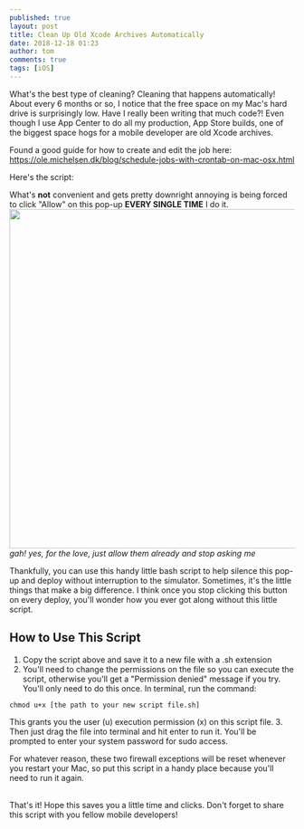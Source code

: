 ```yaml
---
published: true
layout: post
title: Clean Up Old Xcode Archives Automatically
date: 2018-12-18 01:23
author: tom
comments: true
tags: [iOS]
---
```

What's the best type of cleaning? Cleaning that happens automatically!  
About every 6 months or so, I notice that the free space on my Mac's hard drive is surprisingly low. Have I really been writing that much code?! Even though I use App Center to do all my production, App Store builds, one of the biggest space hogs for a mobile developer are old Xcode archives.



Found a good guide for how to create and edit the job here: https://ole.michelsen.dk/blog/schedule-jobs-with-crontab-on-mac-osx.html


Here's the script: 
<script src="https://gist.github.com/TomSoderling/2c473b6d65f4cede805077a5cdf3030b.js"></script> 




What's __not__ convenient and gets pretty downright annoying is being forced to click "Allow" on this pop-up __EVERY SINGLE TIME__ I do it.  
<img src="{{site.baseurl}}/images/DisableiOSSimulatorPopup/iOSSimulatorPopup.png" style="width: 600px;"/>  
*gah! yes, for the love, just allow them already and stop asking me*

Thankfully, you can use this handy little bash script to help silence this pop-up and deploy without interruption to the simulator. Sometimes, it's the little things that make a big difference. I think once you stop clicking this button on every deploy, you'll wonder how you ever got along without this little script.



## How to Use This Script

1. Copy the script above and save it to a new file with a .sh extension
2. You'll need to change the permissions on the file so you can execute the script, otherwise you'll get a "Permission denied" message if you try. You'll only need to do this once. In terminal, run the command:
```
chmod u+x [the path to your new script file.sh]
```
This grants you the user (u) execution permission (x) on this script file.
3. Then just drag the file into terminal and hit enter to run it. You'll be prompted to enter your system password for sudo access.  


For whatever reason, these two firewall exceptions will be reset whenever you restart your Mac, so put this script in a handy place because you'll need to run it again.  

<br/>
That's it! Hope this saves you a little time and clicks. Don't forget to share this script with you fellow mobile developers!  
